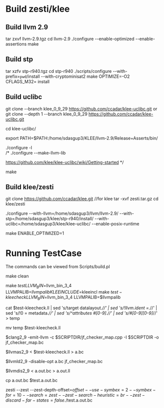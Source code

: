Build zesti/klee
===================

Build llvm 2.9
-----------------
tar zxvf llvm-2.9.tgz
cd llvm-2.9
./configure --enable-optimized --enable-assertions
make

Build stp
----------------
tar xzfv stp-r940.tgz
cd stp-r940
./scripts/configure --with-prefix=`pwd`/install --with-cryptominisat2
make OPTIMIZE=-O2 CFLAGS_M32= install

Build uclibc
----------------
git clone --branch klee_0_9_29 https://github.com/ccadar/klee-uclibc.git
or 
git clone --depth 1 --branch klee_0_9_29 https://github.com/ccadar/klee-uclibc.git

cd klee-uclibc/

export PATH=$PATH:/home/sdasgup3/KLEE/llvm-2.9/Release+Asserts/bin/

./configure -l  
/*  ./configure --make-llvm-lib

https://github.com/klee/klee-uclibc/wiki/Getting-started
*/

make

Build klee/zesti
--------------
git clone https://github.com/ccadar/klee.git //for klee
tar -xvf zesti.tar.gz
cd klee/zesti

./configure --with-llvm=/home/sdasgup3/llvm/llvm-2.9/ --with-stp=/home/sdasgup3/klee/stp-r940/install/ --with-uclibc=/home/sdasgup3/klee/klee-uclibc/ --enable-posix-runtime

make ENABLE_OPTIMIZED=1


Running TestCase
===================
The commands can be viewed from Scripts/build.pl

make clean

make $test LLVM_BIN=$llvm_bin_3_4 LLVMPALIB=$llvmpalib KLEEINCLUDE=$kleeincl
make $test-kleecheck LLVM_BIN=$llvm_bin_3_4 LLVMPALIB=$llvmpalib

cat $test-kleecheck.ll | sed 's/target datalayout.*//' | sed 's/\!llvm.ident =.*//' | sed 's/\!0 = metadata.*//' | sed 's/^attributes \#[0-9]*.*//' | sed 's/\#[0-9][0-9]*//' >  temp

mv temp $test-kleecheck.ll

$clang2_9 -emit-llvm -c $SCRIPTDIR/jf_checker_map.cpp -I $SCRIPTDIR -o jf_checker_map.bc

$llvmas2_9 < $test-kleecheck.ll  > a.bc

$llvmld2_9 -disable-opt a.bc  jf_checker_map.bc

$llvmdis2_9 < a.out.bc  > a.out.ll

cp a.out.bc $test.a.out.bc


zesti --zest --zest-depth-offset=$offset  --use-symbex=2 --symbex-for=10 --search=zest --zest-search-heuristic=br --zest-discard-far-states=false  ./$test.a.out.bc


